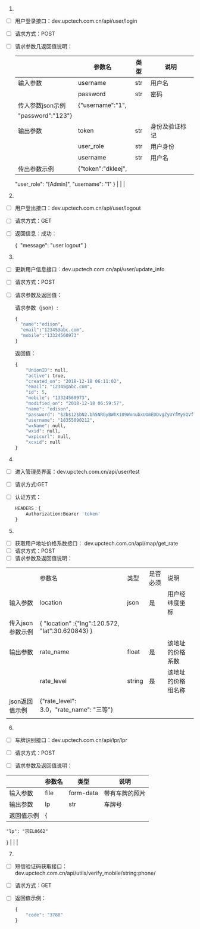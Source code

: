 1.

- [ ] 用户登录接口：dev.upctech.com.cn/api/user/login

- [ ] 请求方式：POST

- [ ] 请求参数几返回值说明：

  |                  | 参数名                                                       | 类型 | 说明           |
  | ---------------- | ------------------------------------------------------------ | :--: | -------------- |
  | 输入参数         | username                                                     | str  | 用户名         |
  |                  | password                                                     | str  | 密码           |
  | 传入参数json示例 | {"username":"1",
	"password":"123"}                        |      |                |
  | 输出参数         | token                                                        | str  | 身份及验证标记 |
  |                  | user_role                                                    | str  | 用户身份       |
  |                  | username                                                     | str  | 用户名         |
  | 传出参数示例     | {"token":"dkleej",
  "user_role": "[Admin]",
   "username": "1"
} |      |                |


2.

- [ ] 用户登出接口：dev.upctech.com.cn/api/user/logout

- [ ] 请求方式：GET

- [ ] 返回信息：成功：

  {
  ​    "message": "user logout"
  }



3.

- [ ] 更新用户信息接口：dev.upctech.com.cn/api/user/update_info

- [ ] 请求方式：POST

- [ ] 请求参数及返回值：

  请求参数（json）:

  ```python
  {
  	"name":"edison",
  	"email":"12345@abc.com",
  	"mobile":"13324560973"
  }
  ```

  返回值：

  ```python
  {
      "UnionID": null,
      "active": true,
      "created_on": "2018-12-18 06:11:02",
      "email": "12345@abc.com",
      "id": 5,
      "mobile": "13324560973",
      "modified_on": "2018-12-18 06:59:57",
      "name": "edison",
      "password": "$2b$12$bN2.bh5NRGyBWhX109WxnubxUOmEDDvgZyUYfMySQVfJc9NbdW5sK",
      "username": "18355090212",
      "wxName": null,
      "wxid": null,
      "wxpicurl": null,
      "xcxid": null
  }
  ```


4.

- [ ] 进入管理员界面：dev.upctech.com.cn/api/user/test

- [ ] 请求方式:GET

- [ ] 认证方式：

  ```python
  HEADERS：{
      Authorization:Bearer 'token'
  }
  ```



5.

- [ ] 获取用户地址价格系数接口： dev.upctech.com.cn/api/map/get_rate
- [ ] 请求方式：POST
- [ ] 请求参数及返回值说明：

<table>
   <tr>
      <td></td>
      <td>参数名</td>
      <td>类型</td>
      <td>是否必须</td>
      <td>说明</td>
   </tr>
   <tr>
      <td>输入参数</td>
      <td>location</td>
      <td>json</td>
      <td>是</td>
      <td>用户经纬度坐标</td>
   </tr>
   <tr>
      <td>传入json参数示例</td>
      <td>{ "location" :{"lng":120.572, "lat":30.620843} }</td>
      <td></td>
      <td></td>
      <td></td>
   </tr>
   <tr>
      <td>输出参数</td>
      <td>rate_name</td>
      <td>float</td>
      <td>是</td>
      <td>该地址的价格系数 </td>
   </tr>
   <tr>
      <td></td>
      <td>rate_level</td>
      <td>string</td>
      <td>是</td>
      <td>该地址的价格组名称</td>
   </tr>
   <tr>
      <td>json返回值示例</td>
      <td>{"rate_level": 3.0，"rate_name": "三等"}</td>
      <td></td>
      <td></td>
      <td></td>
   </tr>
   <tr>
      <td></td>
   </tr>
</table>


6.

- [ ] 车牌识别接口：dev.upctech.com.cn/api/lpr/lpr

- [ ] 请求方式：POST

- [ ] 请求参数及返回值说明：


|            | 参数名                 | 类型      | 说明           |
| ---------- | ---------------------- | --------- | -------------- |
| 输入参数   | file                   | form-data | 带有车牌的照片 |
| 输出参数   | lp                     | str       | 车牌号         |
| 返回值示例 | {
    "lp": "京EL0662"
} |           |                |



7.

- [ ] 短信验证码获取接口：dev.upctech.com.cn/api/utils/verify_mobile/string:phone/

- [ ] 请求方式：GET

- [ ] 返回值示例：

  ```python
  {
      "code": "3780"
  }
  ```
